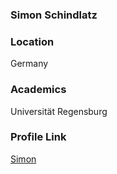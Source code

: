### Simon Schindlatz

### Location

Germany

### Academics

Universität Regensburg

### Profile Link

[Simon](https://github.com/SimonUR)